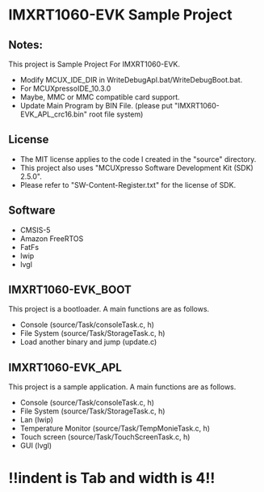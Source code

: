 # IMXRT1060-EVK Sample Project

 ## Notes:
 This project is Sample Project For IMXRT1060-EVK.
 * Modify MCUX_IDE_DIR in WriteDebugApl.bat/WriteDebugBoot.bat.
 * For MCUXpressoIDE_10.3.0
 * Maybe, MMC or MMC compatible card support.
 * Update Main Program by BIN File. (please put "IMXRT1060-EVK_APL_crc16.bin" root file system)
 
 ## License
 * The MIT license applies to the code I created in the "source" directory. 
 * This project also uses "MCUXpresso Software Development Kit (SDK) 2.5.0". 
 * Please refer to "SW-Content-Register.txt" for the license of SDK.
       
 ## Software
 * CMSIS-5
 * Amazon FreeRTOS
 * FatFs
 * lwip
 * lvgl

 ## IMXRT1060-EVK_BOOT
  This project is a bootloader. A main functions are as follows.
  * Console (source/Task/consoleTask.c, h)
  * File System (source/Task/StorageTask.c, h)
  * Load another binary and jump (update.c)

 ## IMXRT1060-EVK_APL
  This project is a sample application. A main functions are as follows.
  * Console (source/Task/consoleTask.c, h)
  * File System (source/Task/StorageTask.c, h)
  * Lan (lwip)
  * Temperature Monitor (source/Task/TempMonieTask.c, h)
  * Touch screen (source/Task/TouchScreenTask.c, h)
  * GUI (lvgl)

# !!indent is Tab and width is 4!!
 
